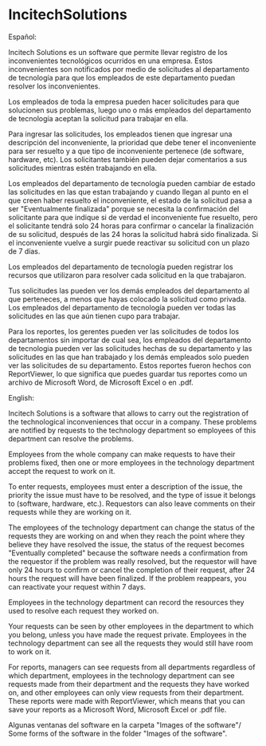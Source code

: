 # IncitechSolutions

Español:

Incitech Solutions es un software que permite llevar registro de los inconvenientes tecnológicos ocurridos en una empresa. Estos inconvenientes son notificados por medio de solicitudes al departamento de tecnología para que los empleados de este departamento puedan resolver los inconvenientes.

Los empleados de toda la empresa pueden hacer solicitudes para que solucionen sus problemas, luego uno o más empleados del departamento de tecnología aceptan la solicitud para trabajar en ella. 

Para ingresar las solicitudes, los empleados tienen que ingresar una descripción del inconveniente, la prioridad que debe tener el inconveniente para ser resuelto y a que tipo de inconveniente pertenece (de software, hardware, etc). Los solicitantes también pueden dejar comentarios a sus solicitudes mientras estén trabajando en ella.

Los empleados del departamento de tecnología pueden cambiar de estado las solicitudes en las que estan trabajando y cuando llegan al punto en el que creen haber resuelto el inconveniente, el estado de la solicitud pasa a ser "Eventualmente finalizada" porque se necesita la confirmación del solicitante para que indique si de verdad el inconveniente fue resuelto, pero el solicitante tendrá solo 24 horas para confirmar o cancelar la finalización de su solicitud, después de las 24 horas la solicitud habrá sido finalizada. Si el inconveniente vuelve a surgir puede reactivar su solicitud con un plazo de 7 días.

Los empleados del departamento de tecnología pueden registrar los recursos que utilizaron para resolver cada solicitud en la que trabajaron.

Tus solicitudes las pueden ver los demás empleados del departamento al que perteneces, a menos que hayas colocado la solicitud como privada. Los empleados del departamento de tecnología pueden ver todas las solicitudes en las que aún tienen cupo para trabajar.

Para los reportes, los gerentes pueden ver las solicitudes de todos los departamentos sin importar de cual sea, los empleados del departamento de tecnologia pueden ver las solicitudes hechas de su departamento y las solicitudes en las que han trabajado y los demás empleados solo pueden ver las solicitudes de su departamento. Estos reportes fueron hechos con ReportViewer, lo que significa que puedes guardar tus reportes como un archivo de Microsoft Word, de Microsoft Excel o en .pdf.

English:

Incitech Solutions is a software that allows to carry out the registration of the technological inconveniences that occur in a company. These problems are notified by requests to the technology department so employees of this department can resolve the problems.

Employees from the whole company can make requests to have their problems fixed, then one or more employees in the technology department accept the request to work on it.

To enter requests, employees must enter a description of the issue, the priority the issue must have to be resolved, and the type of issue it belongs to (software, hardware, etc.). Requestors can also leave comments on their requests while they are working on it.

The employees of the technology department can change the status of the requests they are working on and when they reach the point where they believe they have resolved the issue, the status of the request becomes "Eventually completed" because the software needs a confirmation from the requestor if the problem was really resolved, but the requestor will have only 24 hours to confirm or cancel the completion of their request, after 24 hours the request will have been finalized. If the problem reappears, you can reactivate your request within 7 days.

Employees in the technology department can record the resources they used to resolve each request they worked on.

Your requests can be seen by other employees in the department to which you belong, unless you have made the request private. Employees in the technology department can see all the requests  they would still have room to work on it.

For reports, managers can see requests from all departments regardless of which department, employees in the technology department can see requests made from their department and the requests they have worked on, and other employees can only view requests from their department. These reports were made with ReportViewer, which means that you can save your reports as a Microsoft Word, Microsoft Excel or .pdf file.

Algunas ventanas del software en la carpeta "Images of the software"/ Some forms of the software in the folder "Images of the software".

